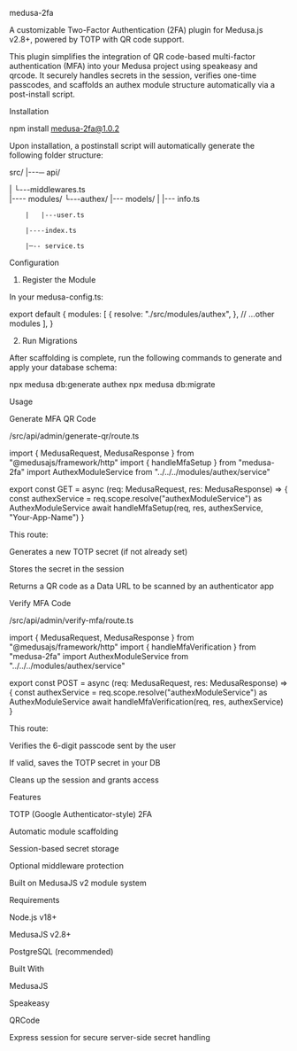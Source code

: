medusa-2fa 

A customizable Two-Factor Authentication (2FA) plugin for Medusa.js v2.8+, powered by TOTP with QR code support. 

This plugin simplifies the integration of QR code-based multi-factor authentication (MFA) into your Medusa project using speakeasy and qrcode. It securely handles secrets in the session, verifies one-time passcodes, and scaffolds an authex module structure automatically via a post-install script. 

 

Installation 

 npm install medusa-2fa@1.0.2 
 
Upon installation, a postinstall script will automatically generate the following folder structure: 

src/ 
|---─ api/ 

|  └---middlewares.ts                 
|---- modules/ 
    └---authex/ 
        |--- models/ 
        |   |--- info.ts               

        |   |---user.ts                

        |----index.ts                  

        |─-- service.ts                 

 
 
 
 
 
Configuration 

1. Register the Module 

In your medusa-config.ts: 

export default { 
  modules: [ 
    { 
      resolve: "./src/modules/authex", 
    }, 
    // ...other modules 
  ], 
} 
 

 
2. Run Migrations 

After scaffolding is complete, run the following commands to generate and apply your database schema: 

npx medusa db:generate authex 
npx medusa db:migrate 

 

 

 

Usage 

Generate MFA QR Code 

/src/api/admin/generate-qr/route.ts 

import { MedusaRequest, MedusaResponse } from "@medusajs/framework/http" 
import { handleMfaSetup } from "medusa-2fa" 
import AuthexModuleService from "../../../modules/authex/service" 
 
export const GET = async (req: MedusaRequest, res: MedusaResponse) => { 
  const authexService = req.scope.resolve("authexModuleService") as AuthexModuleService 
  await handleMfaSetup(req, res, authexService, "Your-App-Name") 
} 
 

This route: 

Generates a new TOTP secret (if not already set) 

Stores the secret in the session 

Returns a QR code as a Data URL to be scanned by an authenticator app 

 

Verify MFA Code 

/src/api/admin/verify-mfa/route.ts 

import { MedusaRequest, MedusaResponse } from "@medusajs/framework/http" 
import { handleMfaVerification } from "medusa-2fa" 
import AuthexModuleService from "../../../modules/authex/service" 
 
export const POST = async (req: MedusaRequest, res: MedusaResponse) => { 
  const authexService = req.scope.resolve("authexModuleService") as AuthexModuleService 
  await handleMfaVerification(req, res, authexService) 
} 
 

This route: 

Verifies the 6-digit passcode sent by the user 

If valid, saves the TOTP secret in your DB 

Cleans up the session and grants access 

 
 Features 

 TOTP (Google Authenticator-style) 2FA 

 Automatic module scaffolding 

 Session-based secret storage 

Optional middleware protection 

 Built on MedusaJS v2 module system 

 Requirements 

Node.js v18+ 

MedusaJS v2.8+ 

PostgreSQL (recommended) 

 

Built With 

MedusaJS 

Speakeasy 

QRCode 

Express session for secure server-side secret handling 

 
